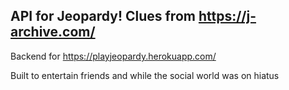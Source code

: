 ## API for Jeopardy! Clues from https://j-archive.com/

Backend for https://playjeopardy.herokuapp.com/

Built to entertain friends and while the social world was on hiatus
